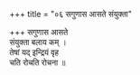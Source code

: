 +++
title = "०६ सगुणास आसते संयुक्ता"

+++
सगुणास आसते  
संयुक्ता बलाय कम् ।  
तेषां यद् इन्द्रियं वृह  
चति रोचति रोचना ॥
